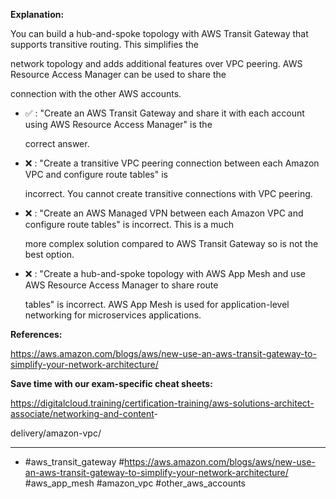 **Explanation:**

You can build a hub-and-spoke topology with AWS Transit Gateway that supports transitive routing. This simplifies the

network topology and adds additional features over VPC peering. AWS Resource Access Manager can be used to share the

connection with the other AWS accounts.

- ✅ :  "Create an AWS Transit Gateway and share it with each account using AWS Resource Access Manager" is the

  correct answer.

- ❌ :  "Create a transitive VPC peering connection between each Amazon VPC and configure route tables" is

  incorrect. You cannot create transitive connections with VPC peering.

- ❌ :  "Create an AWS Managed VPN between each Amazon VPC and configure route tables" is incorrect. This is a much

  more complex solution compared to AWS Transit Gateway so is not the best option.

- ❌ :  "Create a hub-and-spoke topology with AWS App Mesh and use AWS Resource Access Manager to share route

  tables" is incorrect. AWS App Mesh is used for application-level networking for microservices applications.

**References:**

<https://aws.amazon.com/blogs/aws/new-use-an-aws-transit-gateway-to-simplify-your-network-architecture/>

**Save time with our exam-specific cheat sheets:**

<https://digitalcloud.training/certification-training/aws-solutions-architect-associate/networking-and-content>-

delivery/amazon-vpc/

----

- #aws_transit_gateway #<https://aws.amazon.com/blogs/aws/new-use-an-aws-transit-gateway-to-simplify-your-network-architecture/> #aws_app_mesh #amazon_vpc #other_aws_accounts
